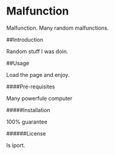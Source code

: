 # Malfunction

Malfunction. Many random malfunctions.

##Introduction

Random stuff I was doin.

##Usage

Load the page and enjoy.

####Pre-requisites

Many powerfule computer

#####Installation

100% guarantee

######License

Is iport.